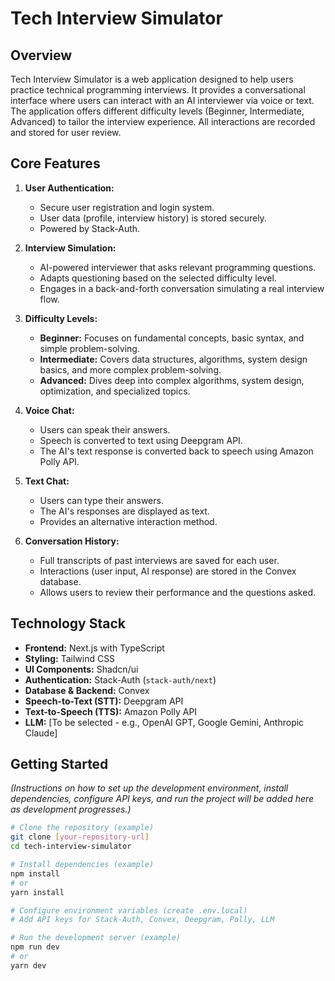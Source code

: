 # Tech Interview Simulator

## Overview

Tech Interview Simulator is a web application designed to help users practice technical programming interviews. It provides a conversational interface where users can interact with an AI interviewer via voice or text. The application offers different difficulty levels (Beginner, Intermediate, Advanced) to tailor the interview experience. All interactions are recorded and stored for user review.

## Core Features

1.  **User Authentication:**
    * Secure user registration and login system.
    * User data (profile, interview history) is stored securely.
    * Powered by Stack-Auth.

2.  **Interview Simulation:**
    * AI-powered interviewer that asks relevant programming questions.
    * Adapts questioning based on the selected difficulty level.
    * Engages in a back-and-forth conversation simulating a real interview flow.

3.  **Difficulty Levels:**
    * **Beginner:** Focuses on fundamental concepts, basic syntax, and simple problem-solving.
    * **Intermediate:** Covers data structures, algorithms, system design basics, and more complex problem-solving.
    * **Advanced:** Dives deep into complex algorithms, system design, optimization, and specialized topics.

4.  **Voice Chat:**
    * Users can speak their answers.
    * Speech is converted to text using Deepgram API.
    * The AI's text response is converted back to speech using Amazon Polly API.

5.  **Text Chat:**
    * Users can type their answers.
    * The AI's responses are displayed as text.
    * Provides an alternative interaction method.

6.  **Conversation History:**
    * Full transcripts of past interviews are saved for each user.
    * Interactions (user input, AI response) are stored in the Convex database.
    * Allows users to review their performance and the questions asked.

## Technology Stack

* **Frontend:** Next.js with TypeScript
* **Styling:** Tailwind CSS
* **UI Components:** Shadcn/ui
* **Authentication:** Stack-Auth (`stack-auth/next`)
* **Database & Backend:** Convex
* **Speech-to-Text (STT):** Deepgram API
* **Text-to-Speech (TTS):** Amazon Polly API
* **LLM:** [To be selected - e.g., OpenAI GPT, Google Gemini, Anthropic Claude]

## Getting Started

*(Instructions on how to set up the development environment, install dependencies, configure API keys, and run the project will be added here as development progresses.)*

```bash
# Clone the repository (example)
git clone [your-repository-url]
cd tech-interview-simulator

# Install dependencies (example)
npm install
# or
yarn install

# Configure environment variables (create .env.local)
# Add API keys for Stack-Auth, Convex, Deepgram, Polly, LLM

# Run the development server (example)
npm run dev
# or
yarn dev